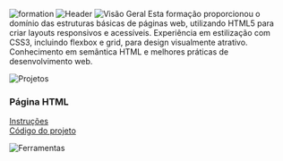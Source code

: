![formation](https://github.com/user-attachments/assets/a7a96900-89cf-4c7a-a8ee-6883750014e2)
![Header](https://github.com/user-attachments/assets/c57f7bb4-5d9f-4cab-bf23-28d99e4b4fc2)
![Visão Geral](https://github.com/user-attachments/assets/2fd6bc15-6a1f-4a78-8950-e72f5f104406)
Esta formação proporcionou o domínio das estruturas básicas de páginas web, utilizando HTML5 para criar layouts responsivos e acessíveis. Experiência em estilização com CSS3, incluindo flexbox e grid, para design visualmente atrativo. Conhecimento em semântica HTML e melhores práticas de desenvolvimento web. 
<br>

![Projetos](https://github.com/user-attachments/assets/4519e46a-29b4-4c3f-885d-bce37ddf08cf)
### Página HTML
[Instruções](https://github.com/Thamine-S/DIO-Formation-HTML-Web-Developer/blob/main/Instruções.md) <br>
[Código do projeto](https://github.com/Thamine-S/DIO-Formation-HTML-Web-Developer/blob/main/desafio.html)
<br>

![Ferramentas](https://github.com/user-attachments/assets/d9730b7f-1000-499b-8cdd-aa936d840d1b)
